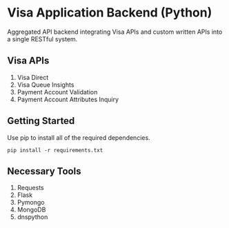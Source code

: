# Visa Application Backend (Python)
Aggregated API backend integrating Visa APIs and custom written APIs into a single RESTful system.

## Visa APIs
1) Visa Direct
2) Visa Queue Insights
3) Payment Account Validation
4) Payment Account Attributes Inquiry

## Getting Started
Use pip to install all of the required dependencies.
```
pip install -r requirements.txt
```

## Necessary Tools
1) Requests
2) Flask
3) Pymongo
4) MongoDB
5) dnspython

